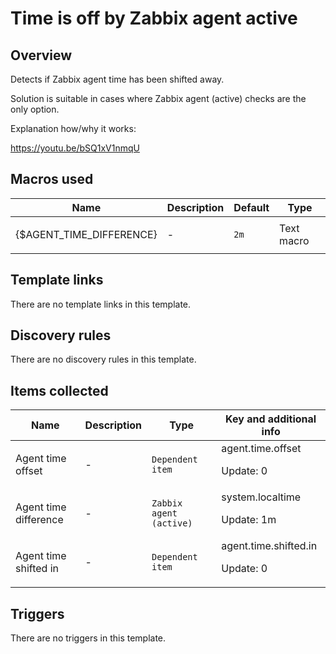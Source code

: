 # Time is off by Zabbix agent active

## Overview

Detects if Zabbix agent time has been shifted away.


Solution is suitable in cases where Zabbix agent (active) checks are the only option.


Explanation how/why it works:


<https://youtu.be/bSQ1xV1nmqU>



## Macros used

|Name|Description|Default|Type|
|----|-----------|-------|----|
|{$AGENT_TIME_DIFFERENCE}|<p>-</p>|`2m`|Text macro|
## Template links

There are no template links in this template.

## Discovery rules

There are no discovery rules in this template.

## Items collected

|Name|Description|Type|Key and additional info|
|----|-----------|----|----|
|Agent time offset|<p>-</p>|`Dependent item`|agent.time.offset<p>Update: 0</p>|
|Agent time difference|<p>-</p>|`Zabbix agent (active)`|system.localtime<p>Update: 1m</p>|
|Agent time shifted in|<p>-</p>|`Dependent item`|agent.time.shifted.in<p>Update: 0</p>|
## Triggers

There are no triggers in this template.

